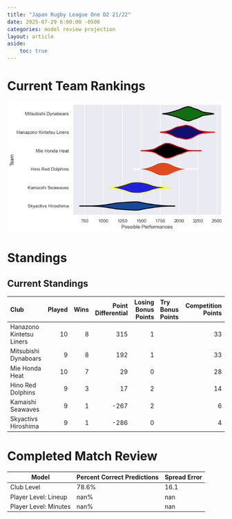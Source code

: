 ```yaml
---  
title: "Japan Rugby League One D2 21/22"  
date: 2025-07-29 6:00:00 -0500  
categories: model review projection  
layout: article  
aside:  
    toc: true  
---
```

# Current Team Rankings


![Club Rankings](plots/rankings_Japan_Rugby_League_One_D2_2122.png)
# Standings

## Current Standings


| Club                     |   Played |   Wins |   Point Differential |   Losing Bonus Points | Try Bonus Points   |   Competition Points |
|:-------------------------|---------:|-------:|---------------------:|----------------------:|:-------------------|---------------------:|
| Hanazono Kintetsu Liners |       10 |      8 |                  315 |                     1 |                    |                   33 |
| Mitsubishi Dynaboars     |        9 |      8 |                  192 |                     1 |                    |                   33 |
| Mie Honda Heat           |       10 |      7 |                   29 |                     0 |                    |                   28 |
| Hino Red Dolphins        |        9 |      3 |                   17 |                     2 |                    |                   14 |
| Kamaishi Seawaves        |        9 |      1 |                 -267 |                     2 |                    |                    6 |
| Skyactivs Hiroshima      |        9 |      1 |                 -286 |                     0 |                    |                    4 |



# Completed Match Review


| Model | Percent Correct Predictions | Spread Error |
| ------ | ------ | ------ |
| Club Level | 78.6% | 16.1 |
| Player Level: Lineup | nan% | nan |
| Player Level: Minutes | nan% | nan |

